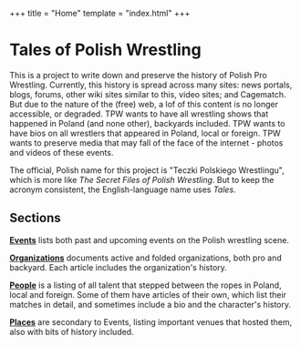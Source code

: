 +++
title = "Home"
template = "index.html"
+++

# Tales of Polish Wrestling

This is a project to write down and preserve the history of Polish Pro Wrestling.
Currently, this history is spread across many sites: news portals, blogs, forums, other wiki sites similar to this, video sites; and Cagematch.
But due to the nature of the (free) web, a lof of this content is no longer accessible, or degraded. TPW wants to have all wrestling shows that happened in Poland (and none other), backyards included. TPW wants to have bios on all wrestlers that appeared in Poland, local or foreign. TPW wants to preserve media that may fall of the face of the internet - photos and videos of these events.

The official, Polish name for this project is "Teczki Polskiego Wrestlingu", which is more like _The Secret Files of Polish Wrestling_. But to keep the acronym consistent, the English-language name uses _Tales_.

## Sections

**[Events](@/e/_index.md)** lists both past and upcoming events on the Polish wrestling scene.

**[Organizations](@/o/_index.md)** documents active and folded organizations, both pro and backyard. Each article includes the organization's history.

**[People](@/w/_index.md)** is a listing of all talent that stepped between the ropes in Poland, local and foreign. Some of them have articles of their own, which list their matches in detail, and sometimes include a bio and the character's history.

**[Places](@/v/_index.md)** are secondary to Events, listing important venues that hosted them, also with bits of history included.
